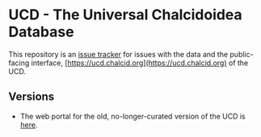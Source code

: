 # UCD - The Universal Chalcidoidea Database

This repository is an [issue tracker](https://github.com/chalcid/ucd/issues) for issues with the data and the public-facing interface, [https://ucd.chalcid.org](https://ucd.chalcid.org) of the UCD.

## Versions
* The web portal for the old, no-longer-curated version of the UCD is [here](http://www.nhm.ac.uk/our-science/data/chalcidoids/database/).

